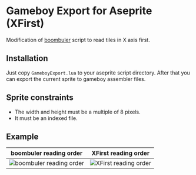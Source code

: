 # Gameboy Export for Aseprite (XFirst)

Modification of [boombuler](https://github.com/boombuler/aseprite-gbexport) script to read tiles in X axis first.

## Installation

Just copy `GameboyExport.lua` to your aseprite script directory. After that you can export the current sprite to gameboy assembler files.

## Sprite constraints

* The width and height must be a multiple of 8 pixels.
* It must be an indexed file.

## Example
boombuler reading order |  XFirst reading order
:-------------------------:|:-------------------------:
![boombuler reading order](https://i.imgur.com/N0FRxasl.jpg) | ![XFirst reading order](https://i.imgur.com/SyP2ES8l.jpg)

